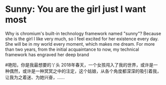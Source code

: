# Sunny: You are the girl just I want most
Why is chromium's built-in technology framework named "sunny"? Because she is the girl I like very much, so I feel excited for her existence every day. She will be in my world every moment, which makes me dream. For more than two years, from the initial acquaintance to now, my technical framework has engraved her deep brand

#艳阳，你是我最想要的丫头
2018年春天，一个女孩闯入了我的世界，或许是一种偶然，或许是一种冥冥之中的注定，这个姑娘，从各个角度都深深的吸引着我，让我为之着迷、为她兴奋，……
